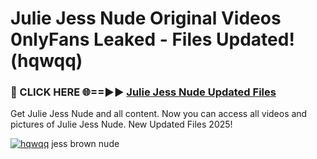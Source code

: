 # Julie Jess Nude Original Videos 0nlyFans Leaked - Files Updated! (hqwqq)

<h3>🔴 CLICK HERE 🌐==►► <a href="https://tinyurl.com/4mcuefdz" rel="nofollow">Julie Jess Nude Updated Files</a></h3>

Get Julie Jess Nude and all content. Now you can access all videos and pictures of Julie Jess Nude. New Updated Files 2025!

[![hqwqq](https://i.imgur.com/StAQSOY.gif)](https://tinyurl.com/4mcuefdz)
jess brown nude